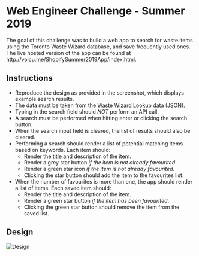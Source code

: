 # Web Engineer Challenge - Summer 2019

The goal of this challenge was to build a web app to search for waste items using the Toronto Waste Wizard database, and save frequently used ones.
The live hosted version of the app can be found at http://voicu.me/ShopifySummer2019App/index.html.

## Instructions

- Reproduce the design as provided in the screenshot, which displays example search results.
- The data must be taken from the [Waste Wizard Lookup data (JSON)](https://www.toronto.ca/city-government/data-research-maps/open-data/open-data-catalogue/#5ed40494-a290-7807-d5da-09ab6a56fca2).
- Typing in the search field should _NOT_ perform an API call.
- A search must be performed when hitting enter or clicking the search button.
- When the search input field is cleared, the list of results should also be cleared.
- Performing a search should render a list of potential matching items based on keywords. Each item should:
  - Render the title and description of the item.
  - Render a grey star button _if the item is not already favourited_.
  - Render a green star icon _if the item is not already favourited_.
  - Clicking the star button should add the item to the favourites list.
- When the number of favourites is more than one, the app should render a list of items. Each saved item should:
  - Render the title and description of the item.
  - Render a green star button _if the item has been favourited_.
  - Clicking the green star button should remove the item from the saved list.

## Design

![Design](http://cdn.shopify.com/static/web-eng-challenge-summer-2019/design.png)

